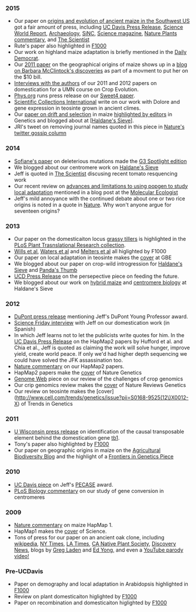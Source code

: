 ### 2015

* Our paper on [origins and evolution of ancient maize in the Southwest US](http://www.rilab.org/pdfs/fonseca2015.pdf) got a fair amount of press, including [UC Davis Press Release](http://news.ucdavis.edu/search/news_detail.lasso?id=11124), [Science World Report](http://www.scienceworldreport.com/articles/21122/20150112/origins-maize-dna-tests-reveal-two-paths.htm), [Archaeology](http://www.archaeology.org/news/2879-150108-southwest-corn-dna), [SiNC](http://www.agenciasinc.es/Noticias/El-maiz-entro-en-el-suroeste-de-EE-UU-hace-4.000-anos-a-traves-de-la-montana), [Science magazine](http://news.sciencemag.org/archaeology/2015/01/how-corn-became-corn), [Nature Plants commentary](http://www.nature.com/articles/nplants20149), and [The Scientist](http://www.the-scientist.com/?articles.view/articleNo/41865/title/Corn-Chronicle/)   
* Rute's paper also highlighted in [F1000](https://vpn.lib.ucdavis.edu/prime/,DanaInfo=f1000.com+725299665)  
* Our work on highland maize adaptation is briefly mentioned in the [Daily Democrat](http://www.dailydemocrat.com/general-news/20150110/uc-davis-scientists-work-to-id-food-crops-that-can-survive-global-warming).  
* Our [2011 paper](http://media.wix.com/ugd/fe9228_4916e7f7acec4aee869da040d519e0be.pdf) on the geographical origins of maize shows up in a [blog on Barbara McClintock's discoveries](http://www.barbaraonthebill.com/discoveries/) as part of a movment to put her on the $10 bill.  
* [Interviews with the authors](http://morrell-lab.cfans.umn.edu/interviews/interviews.htm) of our 2011 and 2012 papers on domestication for a UMN course on Crop Evolution.
* [Phys.org](http://phys.org/news/2015-11-higher-yielding-crops-sugar-import.html) runs press release on our [Sweet4 paper](http://www.nature.com/ng/journal/vaop/ncurrent/full/ng.3422.html). 
* [Scientific Collections International](http://blog.scicoll.org/2015/11/teosinte-today-maize-tomorrow.html) write on our work with Dolore and gene expression in teosinte grown in ancient climes.
* Our [paper on drift and selection](http://www.genetics.org/content/201/3/1201) in maize [highlighted by editors](http://www.genetics.org/content/201/3/NP?etoc) in Genetics and blogged about at [[Haldane's Sieve](http://haldanessieve.org/2013/08/12/our-paper-the-genomic-impacts-of-drift-and-selection-for-hybrid-performance-in-maize/)]. 
* JRI's tweet on removing journal names quoted in this piece in [Nature's twitter gossip column](http://www.nature.com/news/what-s-in-a-journal-name-1.18987)

### 2014

* [Sofiane's paper](http://www.g3journal.org/content/4/1/163.full) on deleterious mutations made the [G3 Spotlight edition](http://www.genetics-gsa.org/pdf/Webspotlights/GSA_WebSpotlight2014_G3.pdf)  
* We blogged about our centromere work on [Haldane's Sieve](http://haldanessieve.org/2014/05/21/author-post-diversity-and-evolution-of-centromere-repeats-in-the-maize-genome/)  
* Jeff is quoted in [The Scientist](http://www.the-scientist.com/?articles.view/articleNo/41194/title/360-Degree-View-of-the-Tomato/) discusing recent tomato resquencing work 
* Our recent review on [advances and limitations to using popgen to study local adaptation](http://www.rilab.org/pdfs/tiffin2014.pdf) mentioned in a blog post at the [Molecular Ecologist](http://www.molecularecologist.com/2014/10/how-many-markers-does-it-take-to-make-a-dataset-genomic/)  
* Jeff's mild annoyance with the continued debate about one or two rice origins is noted in a quote in [Nature](http://www.nature.com/nature/journal/v514/n7524_supp/full/514S58a.html). Why won't anyone argue for seventeen origins?


### 2013

* Our paper on the domesticaiton locus [grassy tillers](http://journals.plos.org/ploscollections/article?id=10.1371/journal.pgen.1003604) is highlighted in the [PLoS Plant Trasnslational Research collection](http://www.ploscollections.org/article/browse/issue/info:doi/10.1371/issue.pcol.v01.i25).  
* [Wills et al](http://f1000.com/prime/718032804), [Waters et al](http://f1000.com/prime/718173166) and [Melters et al](http://f1000.com/prime/717979865) all higlighted by F1000  
* Our paper on local adaptation in teosinte makes the [cover](http://www.oxfordjournals.org/our_journals/gbe/resource/gbe-cover_dec-2013_expansion.jpg) at GBE
* We blogged about our paper on crop-wild introgression for [Haldane's Sieve](http://haldanessieve.org/2012/08/23/our-paper-the-genomic-signature-of-crop-wild-introgression-in-maize/) and [Panda's Thumb](http://pandasthumb.org/archives/2013/05/press-release-t.html)  
* [UCD Press Release](http://ucdaviscaes.wordpress.com/2013/07/10/agriculture-feeding-the-future/) on the persepective piece on feeding the future.  
* We blogged about our work on [hybrid maize](http://haldanessieve.org/2013/08/12/our-paper-the-genomic-impacts-of-drift-and-selection-for-hybrid-performance-in-maize/) and [centromere biology](http://haldanessieve.org/2012/09/27/our-paper-comparative-analysis-of-tandem-repeats-from-hundreds-of-species-reveals-unique-insights-into-centromere-evolution/) at Haldane's Sieve  

### 2012

* [DuPont press release](http://www2.dupont.com/media/en-us/news-events/july/dupont-recognizes-young-professors.html) mentioning Jeff's DuPont Young Professor award.  
* [Science Friday interview](http://www.sciencefriday.com/blogs/06/11/2012/podcast-6-de-scifri.html?audience=3&series=24) with Jeff on our domestication work (in Spanish)  
* In which Jeff learns not to let the publicists write quotes for him. In the [UC Davis Press Release](http://news.ucdavis.edu/search/news_detail.lasso?id=10267) on the HapMap2 papers by Hufford et al. and Chia et al., Jeff is quoted as claiming the work will solve hunger, improve yield, create world peace. If only we'd had higher depth sequencing we could have solved the JFK assassination too.  
* [Nature commentary](http://www.nature.com/ng/journal/v44/n7/full/ng.2326.html) on our HapMap2 papers. 
* HapMap2 papers make the [cover](http://www.nature.com/ng/journal/v44/n7/covers/index.html) of Nature Genetics 
* [Genome Web](https://www.genomeweb.com/sequencing/genomeweb-feature-plant-studies-genome-size-poses-unique-challenges) piece on our review of the challenges of crop genomics
* Our crip genomics review makes the [cover](http://www.nature.com/nrg/journal/v13/n2/covers/index.html) of Nature Reviews Genetics
* Our review on teosinte makes the [cover](http://www.cell.com/trends/genetics/issue?pii=S0168-9525(12\)X0012-X) of Trends in Genetics

###  2011

* [U Wisconsin press release](http://www.news.wisc.edu/19804) on identification of the causal transposable element behind the domestication gene [tb1](http://www.ncbi.nlm.nih.gov/pubmed/21946354).  
* Tony's paper also highlighted by [F1000](http://f1000.com/prime/13357167)  
* Our paper on geographic origins in maize on the [Agricultural Biodiversity Blog](http://agro.biodiver.se/2011/01/maize-mystery-solved/) and the highlight of a [Frontiers in Genetics Piece](http://www.ncbi.nlm.nih.gov/pmc/articles/PMC3268606/)  

###  2010

* [UC Davis piece](http://news.ucdavis.edu/search/news_detail.lasso?id=9679) on Jeff's [PECASE](https://www.whitehouse.gov/administration/eop/ostp/pressroom/11052010) award.
* [PLoS Biology commentary](http://www.plosbiology.org/article/info%3Adoi%2F10.1371%2Fjournal.pbio.1000326) on our study of gene conversion in centromeres

###  2009

* [Nature commentary](http://www.nature.com/news/2009/091119/full/news.2009.1098.html) on maize HapMap 1. 
* HapMap1 makes the [cover](http://www.sciencemag.org/content/326/5956.cover-expansion) of Science. 
* Tons of press for our paper on an ancient oak clone, including [wikipedia](https://en.wikipedia.org/wiki/List_of_oldest_trees), [NY Times](http://www.nytimes.com/2010/01/05/science/05clone.html?_r=0), [LA Times](http://articles.latimes.com/2009/dec/22/science/la-sci-oak23-2009dec23), [CA Native Plant Society](http://www.cnps-sgm.org/newsletters/files//Paintbrush-2010-02-1003-00.pdf), [Discovery News](http://news.discovery.com/earth/plants/ancient-tree-jurupa-oak-california.htm), blogs by [Greg Laden](http://scienceblogs.com/gregladen/2010/01/02/out-of-place-oak-is-13-thousan/) and [Ed Yong](http://phenomena.nationalgeographic.com/2009/12/26/the-13000-year-old-tree-that-survives-by-cloning-itself/), and even a [YouTube parody video!](http://www.youtube.com/watch?v=nPiiGvvd3lA)

###  Pre-UCDavis

* Paper on demography and local adaptation in Arabidopsis highlighted in [F1000](http://f1000.com/prime/1120459)  
* Review on plant domesticaiton higlighted by [F1000](http://f1000.com/prime/1088796)  
* Paper on recombination and domesticaiton higlighted by [F1000](http://f1000.com/prime/1017803)  


